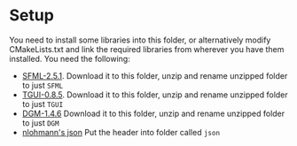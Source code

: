 # Setup

You need to install some libraries into this folder, or alternatively modify CMakeLists.txt and link the required libraries from wherever you have them installed. You need the following:

 * [SFML-2.5.1](https://www.sfml-dev.org/files/SFML-2.5.1-windows-vc15-32-bit.zip). Download it to this folder, unzip and rename unzipped folder to just `SFML`
 * [TGUI-0.8.5](https://github.com/texus/TGUI/releases/download/v0.8.5/TGUI-0.8.5-vc15-64bit-for-SFML-2.5.1.zip). Download it to this folder, unzip and rename unzipped folder to just `TGUI`
 * [DGM-1.4.6](https://github.com/nerudaj/DGM/releases/download/v1.4.6/DGM-1.4.6-vs2019-x64.zip) Download it to this folder, unzip and rename unzipped folder to just `DGM`
 * [nlohmann's json](https://github.com/nlohmann/json/releases/download/v3.7.0/json.hpp) Put the header into folder called `json`